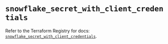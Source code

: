 # `snowflake_secret_with_client_credentials`

Refer to the Terraform Registry for docs: [`snowflake_secret_with_client_credentials`](https://registry.terraform.io/providers/snowflake-labs/snowflake/1.0.1/docs/resources/secret_with_client_credentials).
